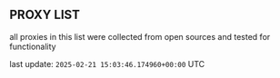 ## PROXY LIST

all proxies in this list were collected from open sources and tested for functionality

last update: `2025-02-21 15:03:46.174960+00:00` UTC